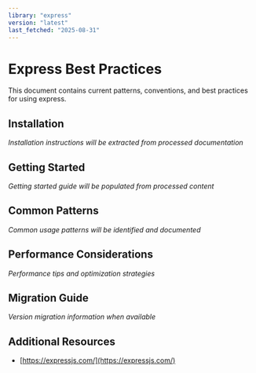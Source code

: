 ```yaml
---
library: "express"
version: "latest"
last_fetched: "2025-08-31"
---
```


# Express Best Practices

This document contains current patterns, conventions, and best practices for using express.

## Installation

*Installation instructions will be extracted from processed documentation*

## Getting Started

*Getting started guide will be populated from processed content*

## Common Patterns

*Common usage patterns will be identified and documented*

## Performance Considerations

*Performance tips and optimization strategies*

## Migration Guide

*Version migration information when available*

## Additional Resources

- [https://expressjs.com/](https://expressjs.com/)
